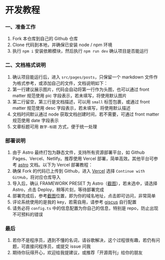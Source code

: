 # 开发教程

### 一、准备工作

1. Fork 本仓库到自己的 Github 仓库
2. Clone 代码到本地，并确保已安装 node / npm 环境
3. 执行 `npm i` 安装依赖模块，然后执行 `npm run dev` 确认项目是否能运行

### 二、文档格式说明

1. 确认项目能运行后，进入 `src/pages/posts`，只保留一个 markdown 文件作为格式参考，或添加自己的文件，文档说明如下：
2. 第一行建议展示图片，代码会自动将第一行作为头图，也可以通过 front matter 规范使用 pic 字段表示，若未填写，将使用默认图片
3. 第二行留空，第三行是文档描述，可以用 `small` 标签包裹，或通过 front matter 规范使用 desc 字段表示，若未填写，将使用默认描述
4. 文档时间默认通过 node 获取文档创建时间，若不需要，可通过 front matter 规范使用 date 字段表示
5. 文章标题可用 `数字-标题` 方式，便于统一处理

### 部署说明

1. 由于 Astro 最终打包为静态文件，支持所有资源部署平台，如 Github Pages、Vercel、Netlify。推荐使用 Vercel 部署，简单高效。其他平台可参考 [astro](https://docs.astro.build/en/guides/deploy/) 文档。以下为 Vercel 部署教程：
2. 确保 Fork 的代码已上传到 Github，进入 [Vercel](https://vercel.com/new) 选择 `Continue with GitHub`，将对应仓库导入
3. 导入后，确认 FRAMEWORK PRESET 为 Astro（[截图](https://gw.alipayobjects.com/zos/k/ic/0BffKE.png)），若未选中，请选择 Astro，点击 Deploy，稍等片刻，等待部署完成
4. 部署完成后，参考[截图](https://gw.alipayobjects.com/zos/k/e3/QLS7dG.png)位置，即为你的域名地址，点击即可访问，非常简单
5. 评论系统使用的是我的 key，若需自用，请参考 [giscus](https://giscus.app/zh-CN) 自行配置
6. 请务必将 `config.ts` 中的信息配置为你自己的信息，特别是 repo，防止出现不可预料的错误

### 最后

1. 若你不是程序员，遇到不懂的名词，请谷歌解决，这个过程很有趣，若仍有问题，可直接问程序员，或提交 issue 问我
2. 期待你玩得开心，欢迎给我提建议，或推荐「开源周刊」给你的朋友
